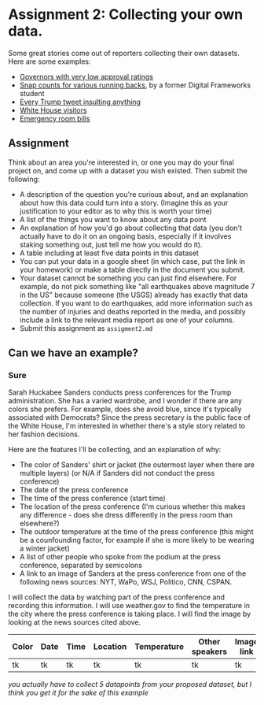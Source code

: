 # Assignment 2: Collecting your own data.

Some great stories come out of reporters collecting their own datasets. Here are some examples:
* [Governors with very low approval ratings](https://fivethirtyeight.com/features/chris-christie-is-still-more-popular-than-governors-who-were-literally-criminals/)
* [Snap counts for various running backs](https://github.com/brentschwartz/digital-frameworks-hw/blob/master/finalproject.md), by a former Digital Frameworks student
* [Every Trump tweet insulting anything](https://www.nytimes.com/interactive/2016/01/28/upshot/donald-trump-twitter-insults.html)
* [White House visitors](https://www.politico.com/interactives/databases/trump-white-house-visitor-logs-and-records/index.html)
* [Emergency room bills](https://erbills.vox.com/)

## Assignment

Think about an area you're interested in, or one you may do your final project on, and come up with a dataset you wish existed. Then submit the following:

* A description of the question you're curious about, and an explanation about how this data could turn into a story. (Imagine this as your justification to your editor as to why this is worth your time)
* A list of the things you want to know about any data point
* An explanation of how you'd go about collecting that data (you don't actually have to do it on an ongoing basis, especially if it involves staking something out, just tell me how you would do it).
* A table including at least five data points in this dataset
* You can put your data in a google sheet (in which case, put the link in your homework) or make a table directly in the document you submit.
* Your dataset cannot be something you can just find elsewhere. For example, do not pick something like "all earthquakes above magnitude 7 in the US" because someone (the USGS) already has exactly that data collection. If you want to do earthquakes, add more information such as the number of injuries and deaths reported in the media, and possibly include a link to the relevant media report as one of your columns.
* Submit this assignment as `assigment2.md`

## Can we have an example?

### Sure

Sarah Huckabee Sanders conducts press conferences for the Trump administration. She has a varied wardrobe, and I wonder if there are any colors she prefers. For example, does she avoid blue, since it's typically associated with Democrats? Since the press secretary is the public face of the White House, I'm interested in whether there's a style story related to her fashion decisions.

Here are the features I'll be collecting, and an explanation of why:
* The color of Sanders' shirt or jacket (the outermost layer when there are multiple layers) (or N/A if Sanders did not conduct the press conference)
* The date of the press conference
* The time of the press conference (start time)
* The location of the press conference (I'm curious whether this makes any difference - does she dress differently in the press room than elsewhere?)
* The outdoor temperature at the time of the press conference (this might be a counfounding factor, for example if she is more likely to be wearing a winter jacket)
* A list of other people who spoke from the podium at the press conference, separated by semicolons
* A link to an image of Sanders at the press conference from one of the following news sources: NYT, WaPo, WSJ, Politico, CNN, CSPAN.

I will collect the data by watching part of the press conference and recording this information. I will use weather.gov to find the temperature in the city where the press conference is taking place. I will find the image by looking at the news sources cited above.

Color | Date | Time | Location | Temperature | Other speakers | Image link
---- | ----- | ---- | -------- | ----------- | -------------- | ----------
tk | tk | tk | tk | tk | tk | tk


*you actually have to collect 5 datapoints from your proposed dataset, but I think you get it for the sake of this example*